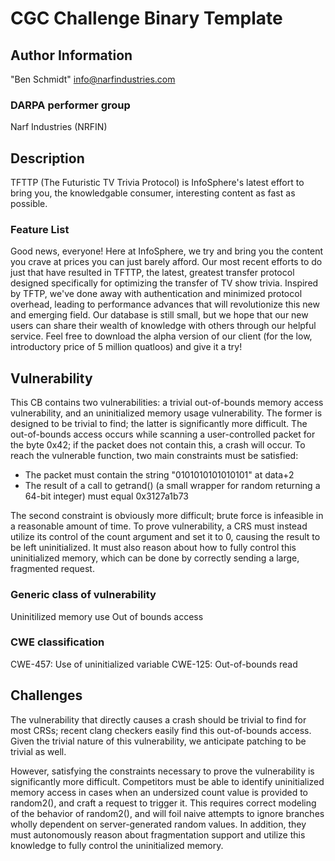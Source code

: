 # CGC Challenge Binary Template

## Author Information

"Ben Schmidt" <info@narfindustries.com>

### DARPA performer group

Narf Industries (NRFIN)

## Description

TFTTP (The Futuristic TV Trivia Protocol) is InfoSphere's latest effort to bring you, the knowledgable consumer, interesting content as fast as possible.

### Feature List

Good news, everyone!
Here at InfoSphere, we try and bring you the content you crave at prices you can just barely afford.
Our most recent efforts to do just that have resulted in TFTTP, the latest, greatest transfer protocol designed specifically for optimizing the transfer of TV show trivia.
Inspired by TFTP, we've done away with authentication and minimized protocol overhead, leading to performance advances that will revolutionize this new and emerging field.
Our database is still small, but we hope that our new users can share their wealth of knowledge with others through our helpful service.
Feel free to download the alpha version of our client (for the low, introductory price of 5 million quatloos) and give it a try!

## Vulnerability

This CB contains two vulnerabilities: a trivial out-of-bounds memory access vulnerability, and an uninitialized memory usage vulnerability.
The former is designed to be trivial to find; the latter is significantly more difficult.
The out-of-bounds access occurs while scanning a user-controlled packet for the byte 0x42; if the packet does not contain this, a crash will occur.
To reach the vulnerable function, two main constraints must be satisfied:

 - The packet must contain the string "0101010101010101" at data+2
 - The result of a call to getrand() (a small wrapper for random returning a 64-bit integer) must equal 0x3127a1b73

The second constraint is obviously more difficult; brute force is infeasible in a reasonable amount of time.
To prove vulnerability, a CRS must instead utilize its control of the count argument and set it to 0, causing the result to be left uninitialized.
It must also reason about how to fully control this uninitialized memory, which can be done by correctly sending a large, fragmented request.

### Generic class of vulnerability

Uninitilized memory use
Out of bounds access

### CWE classification

CWE-457: Use of uninitialized variable 
CWE-125: Out-of-bounds read

## Challenges

The vulnerability that directly causes a crash should be trivial to find for most CRSs; recent clang checkers easily find this out-of-bounds access.
Given the trivial nature of this vulnerability, we anticipate patching to be trivial as well.

However, satisfying the constraints necessary to prove the vulnerability is significantly more difficult.
Competitors must be able to identify uninitialized memory access in cases when an undersized count value is provided to random2(), and craft a request to trigger it.
This requires correct modeling of the behavior of random2(), and will foil naive attempts to ignore branches wholly dependent on server-generated random values.
In addition, they must autonomously reason about fragmentation support and utilize this knowledge to fully control the uninitialized memory.
